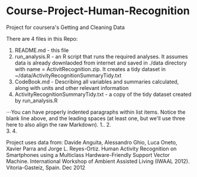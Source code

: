 # Course-Project-Human-Recognition
Project for coursera's Getting and Cleaning Data

There are 4 files in this Repo:
1. README.md - this file 
2. run_analysis.R - an R script that runs the required analyses. It assumes data is already downlaoded from internet and saved in ./data directory with name = ActivitRecognition.zip. It creates a tidy dataset in ~/data/ActivityRecognitionSummaryTidy.txt
3. CodeBook.md - Describing all variables and summaries calculated, along with units and other relevant information
4. ActivityRecognitionSummaryTidy.txt - a copy of the tidy dataset created by run_analysis.R

⋅⋅⋅You can have properly indented paragraphs within list items. Notice the blank line above, and the leading spaces (at least one, but we'll use three here to also align the raw Markdown).
1.. 
2.  
3. 
4. 

Project uses data from:
Davide Anguita, Alessandro Ghio, Luca Oneto, Xavier Parra and Jorge L. Reyes-Ortiz. Human Activity Recognition on Smartphones using a Multiclass Hardware-Friendly Support Vector Machine. International Workshop of Ambient Assisted Living (IWAAL 2012). Vitoria-Gasteiz, Spain. Dec 2012



